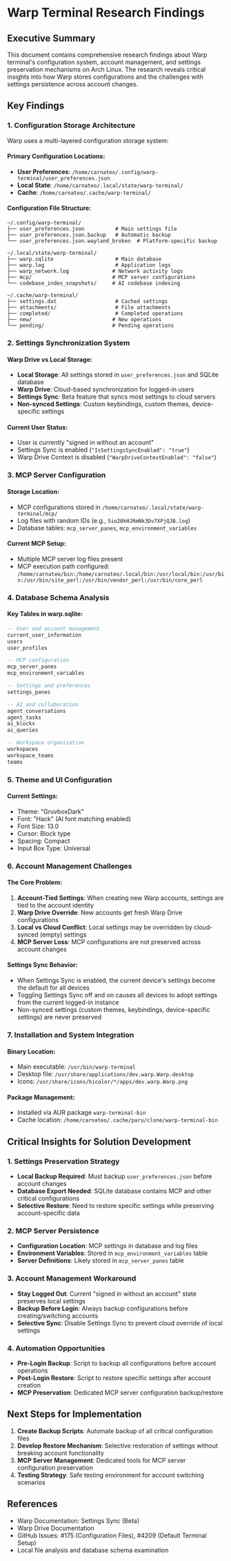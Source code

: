 # Warp Terminal Research Findings

## Executive Summary

This document contains comprehensive research findings about Warp terminal's configuration system, account management, and settings preservation mechanisms on Arch Linux. The research reveals critical insights into how Warp stores configurations and the challenges with settings persistence across account changes.

## Key Findings

### 1. Configuration Storage Architecture

Warp uses a multi-layered configuration storage system:

#### Primary Configuration Locations:
- **User Preferences**: `/home/carnateo/.config/warp-terminal/user_preferences.json`
- **Local State**: `/home/carnateo/.local/state/warp-terminal/`
- **Cache**: `/home/carnateo/.cache/warp-terminal/`

#### Configuration File Structure:
```
~/.config/warp-terminal/
├── user_preferences.json          # Main settings file
├── user_preferences.json.backup   # Automatic backup
└── user_preferences.json.wayland_broken  # Platform-specific backup

~/.local/state/warp-terminal/
├── warp.sqlite                    # Main database
├── warp.log                       # Application logs
├── warp_network.log              # Network activity logs
├── mcp/                          # MCP server configurations
└── codebase_index_snapshots/     # AI codebase indexing

~/.cache/warp-terminal/
├── settings.dat                   # Cached settings
├── attachments/                   # File attachments
├── completed/                     # Completed operations
├── new/                          # New operations
└── pending/                      # Pending operations
```

### 2. Settings Synchronization System

#### Warp Drive vs Local Storage:
- **Local Storage**: All settings stored in `user_preferences.json` and SQLite database
- **Warp Drive**: Cloud-based synchronization for logged-in users
- **Settings Sync**: Beta feature that syncs most settings to cloud servers
- **Non-synced Settings**: Custom keybindings, custom themes, device-specific settings

#### Current User Status:
- User is currently "signed in without an account"
- Settings Sync is enabled (`"IsSettingsSyncEnabled": "true"`)
- Warp Drive Context is disabled (`"WarpDriveContextEnabled": "false"`)

### 3. MCP Server Configuration

#### Storage Location:
- MCP configurations stored in `/home/carnateo/.local/state/warp-terminal/mcp/`
- Log files with random IDs (e.g., `5io20kHJRmNk3Dv7XPjQJB.log`)
- Database tables: `mcp_server_panes`, `mcp_environment_variables`

#### Current MCP Setup:
- Multiple MCP server log files present
- MCP execution path configured: `/home/carnateo/bin:/home/carnateo/.local/bin:/usr/local/bin:/usr/bin:/usr/bin/site_perl:/usr/bin/vendor_perl:/usr/bin/core_perl`

### 4. Database Schema Analysis

#### Key Tables in warp.sqlite:
```sql
-- User and account management
current_user_information
users
user_profiles

-- MCP configuration
mcp_server_panes
mcp_environment_variables

-- Settings and preferences
settings_panes

-- AI and collaboration
agent_conversations
agent_tasks
ai_blocks
ai_queries

-- Workspace organization
workspaces
workspace_teams
teams
```

### 5. Theme and UI Configuration

#### Current Settings:
- Theme: "GruvboxDark"
- Font: "Hack" (AI font matching enabled)
- Font Size: 13.0
- Cursor: Block type
- Spacing: Compact
- Input Box Type: Universal

### 6. Account Management Challenges

#### The Core Problem:
1. **Account-Tied Settings**: When creating new Warp accounts, settings are tied to the account identity
2. **Warp Drive Override**: New accounts get fresh Warp Drive configurations
3. **Local vs Cloud Conflict**: Local settings may be overridden by cloud-synced (empty) settings
4. **MCP Server Loss**: MCP configurations are not preserved across account changes

#### Settings Sync Behavior:
- When Settings Sync is enabled, the current device's settings become the default for all devices
- Toggling Settings Sync off and on causes all devices to adopt settings from the current logged-in instance
- Non-synced settings (custom themes, keybindings, device-specific settings) are never preserved

### 7. Installation and System Integration

#### Binary Location:
- Main executable: `/usr/bin/warp-terminal`
- Desktop file: `/usr/share/applications/dev.warp.Warp.desktop`
- Icons: `/usr/share/icons/hicolor/*/apps/dev.warp.Warp.png`

#### Package Management:
- Installed via AUR package `warp-terminal-bin`
- Cache location: `/home/carnateo/.cache/paru/clone/warp-terminal-bin`

## Critical Insights for Solution Development

### 1. Settings Preservation Strategy
- **Local Backup Required**: Must backup `user_preferences.json` before account changes
- **Database Export Needed**: SQLite database contains MCP and other critical configurations
- **Selective Restore**: Need to restore specific settings while preserving account-specific data

### 2. MCP Server Persistence
- **Configuration Location**: MCP settings in database and log files
- **Environment Variables**: Stored in `mcp_environment_variables` table
- **Server Definitions**: Likely stored in `mcp_server_panes` table

### 3. Account Management Workaround
- **Stay Logged Out**: Current "signed in without an account" state preserves local settings
- **Backup Before Login**: Always backup configurations before creating/switching accounts
- **Selective Sync**: Disable Settings Sync to prevent cloud override of local settings

### 4. Automation Opportunities
- **Pre-Login Backup**: Script to backup all configurations before account operations
- **Post-Login Restore**: Script to restore specific settings after account creation
- **MCP Preservation**: Dedicated MCP server configuration backup/restore

## Next Steps for Implementation

1. **Create Backup Scripts**: Automate backup of all critical configuration files
2. **Develop Restore Mechanism**: Selective restoration of settings without breaking account functionality
3. **MCP Server Management**: Dedicated tools for MCP server configuration preservation
4. **Testing Strategy**: Safe testing environment for account switching scenarios

## References

- Warp Documentation: Settings Sync (Beta)
- Warp Drive Documentation
- GitHub Issues: #175 (Configuration Files), #4209 (Default Terminal Setup)
- Local file analysis and database schema examination
